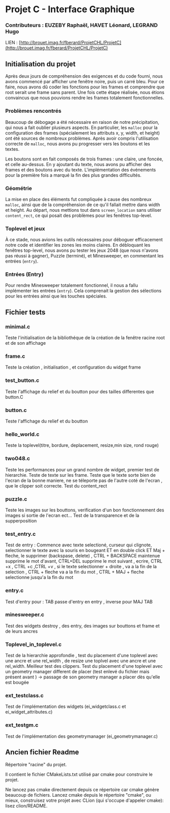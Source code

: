 # Projet C - Interface Graphique

### Contributeurs : EUZEBY Raphaël, HAVET Léonard, LEGRAND Hugo

LIEN : [http://brouet.imag.fr/fberard/ProjetCHL/ProjetC](http://brouet.imag.fr/fberard/ProjetCHL/ProjetC)

##  Initialisation du projet

Après deux jours de compréhension des exigences et du code fourni, nous avons commencé par afficher une fenêtre noire, puis un carré bleu. Pour ce faire, nous avons dû coder les fonctions pour les frames et comprendre que root serait une frame sans parent. Une fois cette étape réalisée, nous étions convaincus que nous pouvions rendre les frames totalement fonctionnelles.

###  Problèmes rencontrés

Beaucoup de débogage a été nécessaire en raison de notre précipitation, qui nous a fait oublier plusieurs aspects. En particulier, les `malloc` pour la configuration des frames (spécialement les attributs x, y, width, et height) ont été sources de nombreux problèmes. Après avoir compris l'utilisation correcte de `malloc`, nous avons pu progresser vers les boutons et les textes.

Les boutons sont en fait composés de trois frames : une claire, une foncée, et celle au-dessus. En y ajoutant du texte, nous avons pu afficher des frames et des boutons avec du texte. L'implémentation des événements pour la première fois a marqué la fin des plus grandes difficultés.

###  Géométrie

La mise en place des éléments fut compliquée à cause des nombreux `malloc`, ainsi que de la compréhension de ce qu'il fallait mettre dans width et height. Au départ, nous mettions tout dans `screen_location` sans utiliser `content_rect`, ce qui posait des problèmes pour les fenêtres top-level.

###  Toplevel et jeux

À ce stade, nous avions les outils nécessaires pour déboguer efficacement notre code et identifier les zones les moins claires. En débloquant les fenêtres top-level, nous avons pu tester les jeux 2048 (que nous n'avons pas réussi à gagner), Puzzle (terminé), et Minesweeper, en commentant les entrées (`entry`).

###  Entrées (Entry)

Pour rendre Minesweeper totalement fonctionnel, il nous a fallu implémenter les entrées (`entry`). Cela comprenait la gestion des sélections pour les entrées ainsi que les touches spéciales.

## Fichier tests

###  minimal.c

Teste l'initialisation de la bibliothéque de la création de la fenêtre racine root et de son affichage

###  frame.c

Teste la création , initialisation , et configuration du widget frame 

###  test_button.c

Teste l'affichage du relief et du boutton pour des tailles differentes que button.C

###  button.c 

Teste l'affichage du relief et du boutton

###  hello_world.c 

Teste la toplevel(titre, bordure, deplacement, resize,min size, rond rouge)

###  two048.c 

Teste les performances pour un grand nombre de widget, premier test de hierarchie. Teste de texte sur les frame. Teste que le texte sorte bien de l'ecran de la bonne maniere, ne se téleporte pas de l'autre coté de l'ecran , que le clipper soit correcte. Test du content_rect

###  puzzle.c 

Teste les images sur les bouttons, verification d'un bon fonctionnement des images si sortie de l'ecran ect... Test de la transparence et de la supperposition 

### test_entry.c 

Test de entry : Commence avec texte selectioné, curseur qui clignote, selectionner le texte avec la souris en bougeant ET en double click ET Maj + fleche, le supprimer (backspase, delete)  , CTRL + BACKSPACE maintenue supprime le mot d'avant, CTRL+DEL supprime le mot suivant , ecrire, CTRL +x , CTRL +c ,CTRL +v  , si le texte selectionner + droite , va a la fin de la selection , CTRL + fleche va a la fin du mot , CTRL + MAJ + fleche selectionne jusqu'a la fin du mot  

###  entry.c 

Test d'entry pour :  TAB passe d'entry en entry , inverse pour MAJ TAB 

### minesweeper.c 

Test des widgets destroy , des entry, des images sur bouttons et frame et de leurs ancres

### Toplevel_in_toplevel.c 

Test de la hierarchie approfondie , test du placement d'une toplevel avec une ancre et une rel_width  , de resize une toplvel avec une ancre et une rel_width. Meilleur test des clippers. Test du placement d'une toplevel avec un geometry manager different de placer (test enlevé du fichier mais présent avant ) -> passage de son geometry manager a placer dès qu'elle est bougée

### ext_testclass.c 

Test de l'implémentation des widgets (ei_widgetclass.c et ei_widget_attributes.c)

### ext_testgm.c

Test de l'implémentation des geometrymanager (ei_geometrymanager.c)

##  Ancien fichier Readme

Répertoire "racine" du projet.

Il contient le fichier CMakeLists.txt utilisé par cmake pour construire le projet.

Ne lancez pas cmake directement depuis ce répertoire car cmake génère beaucoup de fichiers. Lancez cmake depuis le répertoire "cmake", ou mieux, construisez votre projet avec CLion (qui s'occupe d'appeler cmake): lisez clion/README.